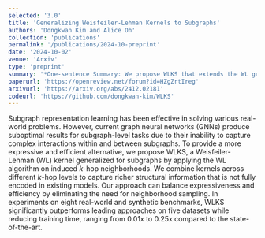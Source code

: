 ```yaml
---
selected: '3.0'
title: 'Generalizing Weisfeiler-Lehman Kernels to Subgraphs'
authors: 'Dongkwan Kim and Alice Oh'
collection: 'publications'
permalink: '/publications/2024-10-preprint'
date: '2024-10-02'
venue: 'Arxiv'
type: 'preprint'
summary: '*One-sentence Summary: We propose WLKS that extends the WL graph kernel to subgraphs, captures high-order structural similarities in k-hop neighborhoods, efficiently outperforming state-of-the-art GNNs.*'
paperurl: 'https://openreview.net/forum?id=HZgZrtIreg'
arxivurl: 'https://arxiv.org/abs/2412.02181'
codeurl: 'https://github.com/dongkwan-kim/WLKS'
---
```


Subgraph representation learning has been effective in solving various real-world problems. However, current graph neural networks (GNNs) produce suboptimal results for subgraph-level tasks due to their inability to capture complex interactions within and between subgraphs. To provide a more expressive and efficient alternative, we propose WLKS, a Weisfeiler-Lehman (WL) kernel generalized for subgraphs by applying the WL algorithm on induced $k$-hop neighborhoods. We combine kernels across different $k$-hop levels to capture richer structural information that is not fully encoded in existing models. Our approach can balance expressiveness and efficiency by eliminating the need for neighborhood sampling. In experiments on eight real-world and synthetic benchmarks, WLKS significantly outperforms leading approaches on five datasets while reducing training time, ranging from 0.01x to 0.25x compared to the state-of-the-art.